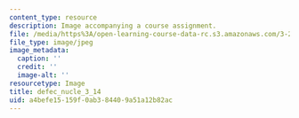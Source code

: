 ```yaml
---
content_type: resource
description: Image accompanying a course assignment.
file: /media/https%3A/open-learning-course-data-rc.s3.amazonaws.com/3-22-mechanical-behavior-of-materials-spring-2008/a4befe15159f0ab384409a51a12b82ac_defec_nucle_3_14.jpg
file_type: image/jpeg
image_metadata:
  caption: ''
  credit: ''
  image-alt: ''
resourcetype: Image
title: defec_nucle_3_14
uid: a4befe15-159f-0ab3-8440-9a51a12b82ac
---
```


